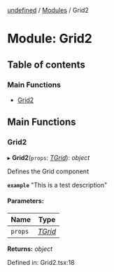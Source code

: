 [undefined](../README.md) / [Modules](../modules.md) / Grid2

# Module: Grid2

## Table of contents

### Main Functions

- [Grid2](grid2.md#grid2)

## Main Functions

### Grid2

▸ **Grid2**(`props`: [*TGrid*](../interfaces/grid.tgrid.md)): *object*

Defines the Grid component

**`example`** "This is a test description"

#### Parameters:

Name | Type |
------ | ------ |
`props` | [*TGrid*](../interfaces/grid.tgrid.md) |

**Returns:** *object*

Defined in: Grid2.tsx:18
